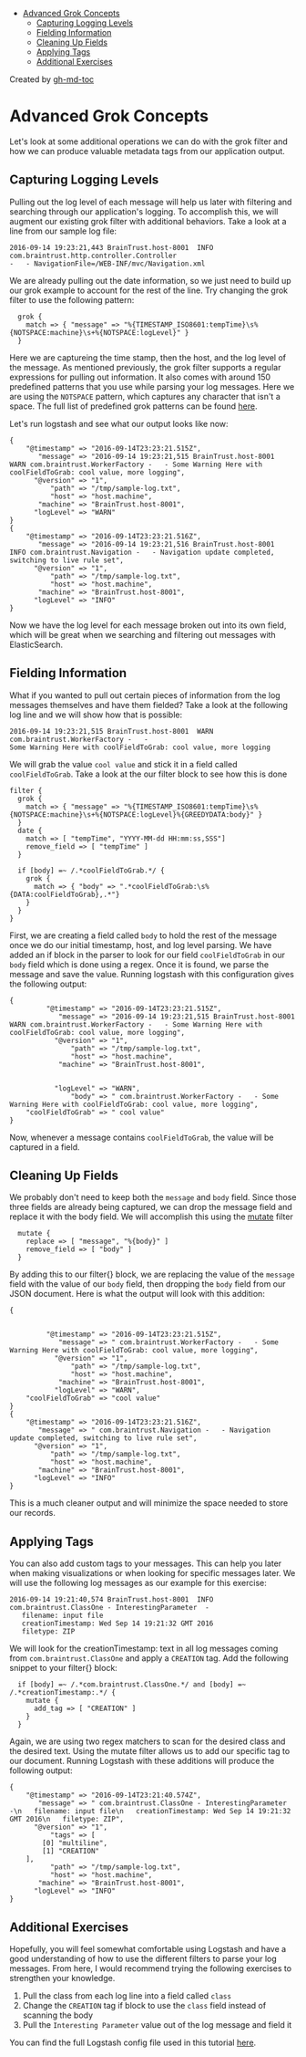   * [Advanced Grok Concepts](#advanced-grok-concepts)
    * [Capturing Logging Levels](#capturing-logging-levels)
    * [Fielding Information](#fielding-information)
    * [Cleaning Up Fields](#cleaning-up-fields)
    * [Applying Tags](#applying-tags)
    * [Additional Exercises](#additional-exercises)
    
Created by [gh-md-toc](https://github.com/ekalinin/github-markdown-toc)

# Advanced Grok Concepts

Let's look at some additional operations we can do with the grok filter and how we can produce valuable
metadata tags from our application output.

## Capturing Logging Levels
Pulling out the log level of each message will help us later with filtering and searching through our application's
logging. To accomplish this, we will augment our existing grok filter with additional behaviors. Take a look at a
line from our sample log file:
```
2016-09-14 19:23:21,443 BrainTrust.host-8001  INFO com.braintrust.http.controller.Controller
-   - NavigationFile=/WEB-INF/mvc/Navigation.xml
```

We are already pulling out the date information, so we just need to build up our grok example to account for the rest
of the line. Try changing the grok filter to use the following pattern:
```
  grok {
    match => { "message" => "%{TIMESTAMP_ISO8601:tempTime}\s%{NOTSPACE:machine}\s+%{NOTSPACE:logLevel}" }
  }
```

Here we are captureing the time stamp, then the host, and the log level of the message. As mentioned previously, the grok
filter supports a regular expressions for pulling out information. It also comes with around 150 predefined patterns that
you use while parsing your log messages. Here we are using the ```NOTSPACE``` pattern, which captures any character that
isn't a space. The full list of predefined grok patterns can be found [here](https://github.com/logstash-plugins/logstash-patterns-core/blob/master/patterns/grok-patterns).

Let's run logstash and see what our output looks like now:
```
{
    "@timestamp" => "2016-09-14T23:23:21.515Z",
       "message" => "2016-09-14 19:23:21,515 BrainTrust.host-8001  WARN com.braintrust.WorkerFactory -   - Some Warning Here with coolFieldToGrab: cool value, more logging",
      "@version" => "1",
          "path" => "/tmp/sample-log.txt",
          "host" => "host.machine",
       "machine" => "BrainTrust.host-8001",
      "logLevel" => "WARN"
}
{
    "@timestamp" => "2016-09-14T23:23:21.516Z",
       "message" => "2016-09-14 19:23:21,516 BrainTrust.host-8001  INFO com.braintrust.Navigation -   - Navigation update completed, switching to live rule set",
      "@version" => "1",
          "path" => "/tmp/sample-log.txt",
          "host" => "host.machine",
       "machine" => "BrainTrust.host-8001",
      "logLevel" => "INFO"
}

```
Now we have the log level for each message broken out into its own field, which will be great when we searching and
filtering out messages with ElasticSearch.

## Fielding Information
What if you wanted to pull out certain pieces of information from the log messages themselves and have them fielded?
Take a look at the following log line and we will show how that is possible:
```
2016-09-14 19:23:21,515 BrainTrust.host-8001  WARN com.braintrust.WorkerFactory -   -
Some Warning Here with coolFieldToGrab: cool value, more logging

```
We will grab the value ```cool value``` and stick it in a field called ```coolFieldToGrab```. Take a look at the
our filter block to see how this is done
```
filter {
  grok {
    match => { "message" => "%{TIMESTAMP_ISO8601:tempTime}\s%{NOTSPACE:machine}\s+%{NOTSPACE:logLevel}%{GREEDYDATA:body}" }
  }
  date {
    match => [ "tempTime", "YYYY-MM-dd HH:mm:ss,SSS"]
    remove_field => [ "tempTime" ]
  }

  if [body] =~ /.*coolFieldToGrab.*/ {
    grok {
      match => { "body" => ".*coolFieldToGrab:\s%{DATA:coolFieldToGrab},.*"}
    }
  }
}
```
First, we are creating a field called ```body``` to hold the rest of the message once we do our initial timestamp,
host, and log level parsing. We have added an if block in the parser to look for our field ```coolFieldToGrab``` in
our ```body``` field which is done using a regex. Once it is found, we parse the message and save the value. Running
logstash with this configuration gives the following output:
```
{
         "@timestamp" => "2016-09-14T23:23:21.515Z",
            "message" => "2016-09-14 19:23:21,515 BrainTrust.host-8001  WARN com.braintrust.WorkerFactory -   - Some Warning Here with coolFieldToGrab: cool value, more logging",
           "@version" => "1",
               "path" => "/tmp/sample-log.txt",
               "host" => "host.machine",
            "machine" => "BrainTrust.host-8001",


           "logLevel" => "WARN",
               "body" => " com.braintrust.WorkerFactory -   - Some Warning Here with coolFieldToGrab: cool value, more logging",
    "coolFieldToGrab" => " cool value"
}
```
Now, whenever a message contains ```coolFieldToGrab```, the value will be captured in a field.

## Cleaning Up Fields
We probably don't need to keep both the ```message``` and ```body``` field. Since those three fields are already being
captured, we can drop the message field and replace it with the body field. We will accomplish this using the
[mutate](https://www.elastic.co/guide/en/logstash/current/plugins-filters-mutate.html#plugins-filters-mutate-remove_field) filter
```
  mutate {
    replace => [ "message", "%{body}" ]
    remove_field => [ "body" ]
  }
```
By adding this to our filter{} block, we are replacing the value of the ```message``` field with the
value of our ```body``` field, then dropping the ```body``` field from our JSON document.
Here is what the output will look with this addition:
```
{


         "@timestamp" => "2016-09-14T23:23:21.515Z",
            "message" => " com.braintrust.WorkerFactory -   - Some Warning Here with coolFieldToGrab: cool value, more logging",
           "@version" => "1",
               "path" => "/tmp/sample-log.txt",
               "host" => "host.machine",
            "machine" => "BrainTrust.host-8001",
           "logLevel" => "WARN",
    "coolFieldToGrab" => "cool value"
}
{
    "@timestamp" => "2016-09-14T23:23:21.516Z",
       "message" => " com.braintrust.Navigation -   - Navigation update completed, switching to live rule set",
      "@version" => "1",
          "path" => "/tmp/sample-log.txt",
          "host" => "host.machine",
       "machine" => "BrainTrust.host-8001",
      "logLevel" => "INFO"
}
```
This is a much cleaner output and will minimize the space needed to store our records.

## Applying Tags
You can also add custom tags to your messages. This can help you later when making visualizations or when looking for
specific messages later. We will use the following log messages as our example for this exercise:
```
2016-09-14 19:21:40,574 BrainTrust.host-8001  INFO com.braintrust.ClassOne - InterestingParameter  -
   filename: input file
   creationTimestamp: Wed Sep 14 19:21:32 GMT 2016
   filetype: ZIP
```
We will look for the creationTimestamp: text in all log messages coming from ```com.braintrust.ClassOne``` and apply
a ```CREATION``` tag. Add the following snippet to your filter{} block:
```
  if [body] =~ /.*com.braintrust.ClassOne.*/ and [body] =~ /.*creationTimestamp:.*/ {
    mutate {
      add_tag => [ "CREATION" ]
    }
  }
```
Again, we are using two regex matchers to scan for the desired class and the desired text. Using the mutate filter
allows us to add our specific tag to our document. Running Logstash with these additions will produce the following output:
```
{
    "@timestamp" => "2016-09-14T23:21:40.574Z",
       "message" => " com.braintrust.ClassOne - InterestingParameter  -\n   filename: input file\n   creationTimestamp: Wed Sep 14 19:21:32 GMT 2016\n   filetype: ZIP",
      "@version" => "1",
          "tags" => [
        [0] "multiline",
        [1] "CREATION"
    ],
          "path" => "/tmp/sample-log.txt",
          "host" => "host.machine",
       "machine" => "BrainTrust.host-8001",
      "logLevel" => "INFO"
}
```
## Additional Exercises
Hopefully, you will feel somewhat comfortable using Logstash and have a good understanding of how to use the different
filters to parse your log messages. From here, I would recommend trying the following exercises to strengthen your
knowledge.
1. Pull the class from each log line into a field called ```class```
2. Change the ```CREATION``` tag if block to use the ```class``` field instead of scanning the body
3. Pull the ```Interesting Parameter``` value out of the log message and field it

You can find the full Logstash config file used in this tutorial [here](src/main/resources/com/braintrust/logstash/03-Advanced_Grok_Concepts/logstash-advanced.conf).

